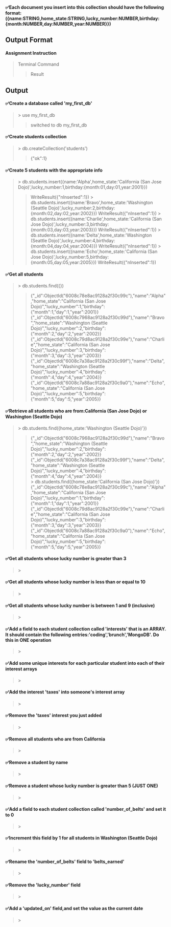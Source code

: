 
#### :white_check_mark:Each document you insert into this collection should have the following format:({name:STRING,home_state:STRING,lucky_number:NUMBER,birthday:{month:NUMBER,day:NUMBER,year:NUMBER}})

## Output Format
#### Assignment Instruction
> Terminal Command
>> Result

## Output
#### :white_check_mark:Create a database called 'my_first_db'
>\> use my_first_db
>> switched to db my_first_db

#### :white_check_mark:Create students collection
>\> db.createCollection('students')
>>{"ok":1}
#### :white_check_mark:Create 5 students with the appropriate info
>\> db.students.insert({name:'Alpha',home_state:'California (San Jose Dojo)',lucky_number:1,birthday:{month:01,day:01,year:2001}})
>> WriteResult({"nInserted":1})
>\> db.students.insert({name:'Bravo',home_state:'Washington (Seattle Dojo)',lucky_number:2,birthday:{month:02,day:02,year:2002}})
>> WriteResult({"nInserted":1})
>\> db.students.insert({name:'Charlie',home_state:'California (San Jose Dojo)',lucky_number:3,birthday:{month:03,day:03,year:2003}})
>> WriteResult({"nInserted":1})
>\> db.students.insert({name:'Delta',home_state:'Washington (Seattle Dojo)',lucky_number:4,birthday:{month:04,day:04,year:2004}})
>> WriteResult({"nInserted":1})
>\> db.students.insert({name:'Echo',home_state:'California (San Jose Dojo)',lucky_number:5,birthday:{month:05,day:05,year:2005}})
>> WriteResult({"nInserted":1})
#### :white_check_mark:Get all students
>\> db.students.find({})
>> {"_id":ObjectId("6008c78e8ac9128a2f30c99c"),"name":"Alpha","home_state":"California (San Jose Dojo)","lucky_number":1,"birthday":{"month":1,"day":1,"year":2001}}<br/>
>> {"_id":ObjectId("6008c7968ac9128a2f30c99d"),"name":"Bravo","home_state":"Washington (Seattle Dojo)","lucky_number":2,"birthday":{"month":2,"day":2,"year":2002}}<br/>
>> {"_id":ObjectId("6008c79d8ac9128a2f30c99e"),"name":"Charlie","home_state":"California (San Jose Dojo)","lucky_number":3,"birthday":{"month":3,"day":3,"year":2003}}<br/>
>> {"_id":ObjectId("6008c7a38ac9128a2f30c99f"),"name":"Delta","home_state":"Washington (Seattle Dojo)","lucky_number":4,"birthday":{"month":4,"day":4,"year":2004}}<br/>
>> {"_id":ObjectId("6008c7a88ac9128a2f30c9a0"),"name":"Echo","home_state":"California (San Jose Dojo)","lucky_number":5,"birthday":{"month":5,"day":5,"year":2005}}
#### :white_check_mark:Retrieve all students who are from:California (San Jose Dojo) or Washington (Seattle Dojo)
>\> db.students.find({home_state:'Washington (Seattle Dojo)'})
>> {"_id":ObjectId("6008c7968ac9128a2f30c99d"),"name":"Bravo","home_state":"Washington (Seattle Dojo)","lucky_number":2,"birthday":{"month":2,"day":2,"year":2002}}<br/>
>> {"_id":ObjectId("6008c7a38ac9128a2f30c99f"),"name":"Delta","home_state":"Washington (Seattle Dojo)","lucky_number":4,"birthday":{"month":4,"day":4,"year":2004}}<br/>
>\> db.students.find({home_state:'California (San Jose Dojo)'})
>> {"_id":ObjectId("6008c78e8ac9128a2f30c99c"),"name":"Alpha","home_state":"California (San Jose Dojo)","lucky_number":1,"birthday":{"month":1,"day":1,"year":2001}}<br/>
>> {"_id":ObjectId("6008c79d8ac9128a2f30c99e"),"name":"Charlie","home_state":"California (San Jose Dojo)","lucky_number":3,"birthday":{"month":3,"day":3,"year":2003}}<br/>
>> {"_id":ObjectId("6008c7a88ac9128a2f30c9a0"),"name":"Echo","home_state":"California (San Jose Dojo)","lucky_number":5,"birthday":{"month":5,"day":5,"year":2005}}
#### :white_check_mark:Get all students whose lucky number is greater than 3
>\>
>>
#### :white_check_mark:Get all students whose lucky number is less than or equal to 10
>\>
>>
#### :white_check_mark:Get all students whose lucky number is between 1 and 9 (inclusive)
>\>
>>
#### :white_check_mark:Add a field to each student collection called 'interests' that is an ARRAY. It should contain the following entries:'coding','brunch','MongoDB'. Do this in ONE operation
>\>
>>
#### :white_check_mark:Add some unique interests for each particular student into each of their interest arrays
>\>
>>
#### :white_check_mark:Add the interest 'taxes' into someone's interest array
>\>
>>
#### :white_check_mark:Remove the 'taxes' interest you just added
>\>
>>
#### :white_check_mark:Remove all students who are from California
>\>
>>
#### :white_check_mark:Remove a student by name
>\>
>>
#### :white_check_mark:Remove a student whose lucky number is greater than 5 (JUST ONE)
>\>
>>
#### :white_check_mark:Add a field to each student collection called 'number_of_belts' and set it to 0
>\>
>>
#### :white_check_mark:Increment this field by 1 for all students in Washington (Seattle Dojo)
>\>
>>
#### :white_check_mark:Rename the 'number_of_belts' field to 'belts_earned'
>\>
>>
#### :white_check_mark:Remove the 'lucky_number' field
>\>
>>
#### :white_check_mark:Add a 'updated_on' field,and set the value as the current date
>\>
>>